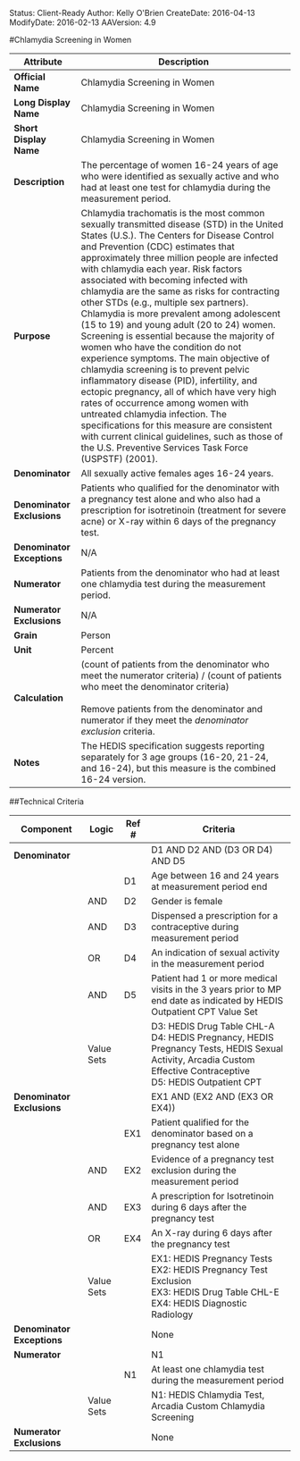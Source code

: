 Status: Client-Ready
Author: Kelly O'Brien
CreateDate: 2016-04-13
ModifyDate: 2016-02-13
AAVersion: 4.9

#Chlamydia Screening in Women

| Attribute | Description |
| --------- | ----------- |
| **Official Name** | Chlamydia Screening in Women |
| **Long Display Name** | Chlamydia Screening in Women |
| **Short Display Name** | Chlamydia Screening in Women |
| **Description** | The percentage of women 16-24 years of age who were identified as sexually active and who had at least one test for chlamydia during the measurement period. |
| **Purpose** | Chlamydia trachomatis is the most common sexually transmitted disease (STD) in the United States (U.S.). The Centers for Disease Control and Prevention (CDC) estimates that approximately three million people are infected with chlamydia each year. Risk factors associated with becoming infected with chlamydia are the same as risks for contracting other STDs (e.g., multiple sex partners). Chlamydia is more prevalent among adolescent (15 to 19) and young adult (20 to 24) women. Screening is essential because the majority of women who have the condition do not experience symptoms. The main objective of chlamydia screening is to prevent pelvic inflammatory disease (PID), infertility, and ectopic pregnancy, all of which have very high rates of occurrence among women with untreated chlamydia infection. The specifications for this measure are consistent with current clinical guidelines, such as those of the U.S. Preventive Services Task Force (USPSTF) (2001). |
| **Denominator** | All sexually active females ages 16-24 years. |
| **Denominator Exclusions** | Patients who qualified for the denominator with a pregnancy test alone and who also had a prescription for isotretinoin (treatment for severe acne) or X-ray within 6 days of the pregnancy test. |
| **Denominator Exceptions** | N/A |
| **Numerator** | Patients from the denominator who had at least one chlamydia test during the measurement period. |
| **Numerator Exclusions** | N/A |
| **Grain** | Person |
| **Unit** | Percent |
| **Calculation** | (count of patients from the denominator who meet the numerator criteria) / (count of patients who meet the denominator criteria)<br><br>Remove patients from the denominator and numerator if they meet the *denominator exclusion* criteria. |
| **Notes** | The HEDIS specification suggests reporting separately for 3 age groups (16-20, 21-24, and 16-24), but this measure is the combined 16-24 version. |


##Technical Criteria

| Component | Logic | Ref # | Criteria |
| --------- | ----- | ----- | -------- |
| **Denominator** | | | D1 AND D2 AND (D3 OR D4) AND D5 |
| |  | D1 | Age between 16 and 24 years at measurement period end |
| | AND | D2 | Gender is female |
| | AND | D3 | Dispensed a prescription for a contraceptive during measurement period |
| | OR | D4 | An indication of sexual activity in the measurement period |
| | AND | D5 | Patient had 1 or more medical visits in the 3 years prior to MP end date as indicated by HEDIS Outpatient CPT Value Set |
| | Value Sets | | D3: HEDIS Drug Table CHL-A<br>D4: HEDIS Pregnancy, HEDIS Pregnancy Tests, HEDIS Sexual Activity, Arcadia Custom Effective Contraceptive<br>D5: HEDIS Outpatient CPT |
| **Denominator Exclusions** | | | EX1 AND (EX2 AND (EX3 OR EX4)) |
| |  | EX1 | Patient qualified for the denominator based on a pregnancy test alone |
| | AND | EX2 | Evidence of a pregnancy test exclusion during the measurement period |
| | AND | EX3 | A prescription for Isotretinoin during 6 days after the pregnancy test |
| | OR | EX4 | An X-ray during 6 days after the pregnancy test |
| | Value Sets | | EX1: HEDIS Pregnancy Tests<br>EX2: HEDIS Pregnancy Test Exclusion<br>EX3: HEDIS Drug Table CHL-E<br>EX4: HEDIS Diagnostic Radiology |
| **Denominator Exceptions** | | | None |
| **Numerator** | | | N1 |
| |  | N1 | At least one chlamydia test during the measurement period |
| | Value Sets | | N1: HEDIS Chlamydia Test, Arcadia Custom Chlamydia Screening |
| **Numerator Exclusions** | | | None |
